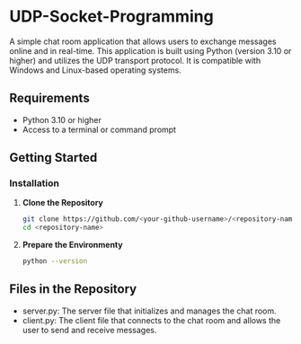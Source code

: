 # UDP-Socket-Programming

A simple chat room application that allows users to exchange messages online and in real-time. This application is built using Python (version 3.10 or higher) and utilizes the UDP transport protocol. It is compatible with Windows and Linux-based operating systems.

## Requirements

- Python 3.10 or higher
- Access to a terminal or command prompt

## Getting Started

### Installation

1. **Clone the Repository**
   ```bash
   git clone https://github.com/<your-github-username>/<repository-name>.git
   cd <repository-name>

2. **Prepare the Environmenty**
   ```bash
   python --version

## Files in the Repository

- server.py: The server file that initializes and manages the chat room.
- client.py: The client file that connects to the chat room and allows the user to send and receive messages.
